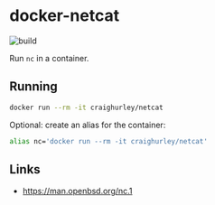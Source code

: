 # docker-netcat

![build](https://github.com/craighurley/docker-netcat/workflows/build/badge.svg)

Run `nc` in a container.

## Running

```sh
docker run --rm -it craighurley/netcat
```

Optional: create an alias for the container:

```sh
alias nc='docker run --rm -it craighurley/netcat'
```

## Links

- <https://man.openbsd.org/nc.1>
